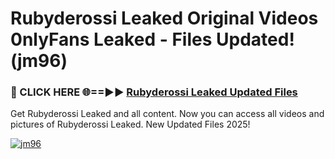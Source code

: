# Rubyderossi Leaked Original Videos 0nlyFans Leaked - Files Updated! (jm96)

<h3>🔴 CLICK HERE 🌐==►► <a href="https://tinyurl.com/2m67pmp6" rel="nofollow">Rubyderossi Leaked Updated Files</a></h3>

Get Rubyderossi Leaked and all content. Now you can access all videos and pictures of Rubyderossi Leaked. New Updated Files 2025!

[![jm96](https://i.imgur.com/H4QAA4z.gif)](https://tinyurl.com/2m67pmp6)